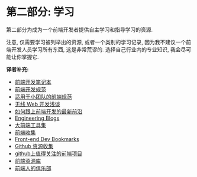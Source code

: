 # 第二部分: 学习


第二部分为成为一个前端开发者提供自主学习和指导学习的资源.

注意, 仅需要学习被列举出的资源, 或者一个类别的学习记录, 因为我不建议一个前端开发人员学习所有东西, 这是非常荒谬的. 选择自己行业内的专业知识, 我会尽可能让你掌握它.

**译者补充:**

* [前端开发笔记本](https://li-xinyang.gitbooks.io/frontend-notebook/content/)
* [前端开发规范](http://zhibimo.com/read/Ashu/front-end-style-guide/)
* [适用于小团队的前端规范](https://github.com/hzlzh/Front-End-Standards)
* [无线 Web 开发浅谈](http://am-team.github.io/amg/dev-exp-doc.html#无线web开发简介)
* [如何跟上前端开发的最新前沿](https://uptodate.frontendrescue.org/zh/)
* [Engineering Blogs](https://github.com/kilimchoi/engineering-blogs)
* [大前端工具集](https://github.com/nieweidong/fetool)
* [前端收集](https://github.com/foru17/front-end-collect)
* [Front-end Dev Bookmarks](https://github.com/dypsilon/frontend-dev-bookmarks)
* [Github 资源收集](http://segmentfault.com/a/1190000003510001)
* [github上值得关注的前端项目](http://segmentfault.com/a/1190000002804472)
* [前端资源库](http://www.awesomes.cn/)
* [前端人的俱乐部](http://f2er.club/)
